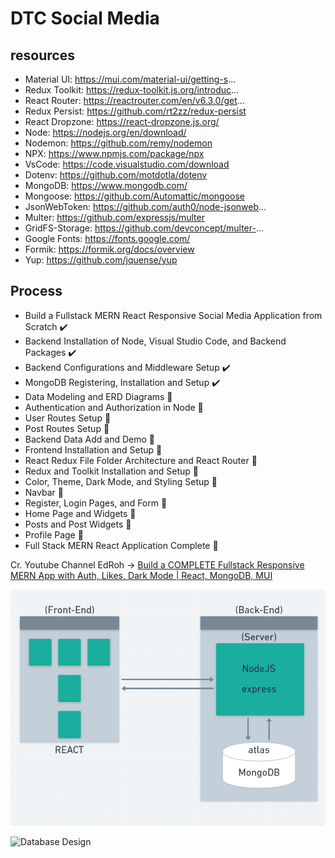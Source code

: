 # DTC Social Media
## resources
- Material UI: https://mui.com/material-ui/getting-s...
- Redux Toolkit: https://redux-toolkit.js.org/introduc...
- React Router: https://reactrouter.com/en/v6.3.0/get...
- Redux Persist: https://github.com/rt2zz/redux-persist
- React Dropzone: https://react-dropzone.js.org/
- Node: https://nodejs.org/en/download/
- Nodemon: https://github.com/remy/nodemon
- NPX: https://www.npmjs.com/package/npx
- VsCode: https://code.visualstudio.com/download
- Dotenv: https://github.com/motdotla/dotenv
- MongoDB: https://www.mongodb.com/
- Mongoose: https://github.com/Automattic/mongoose
- JsonWebToken: https://github.com/auth0/node-jsonweb...
- Multer: https://github.com/expressjs/multer
- GridFS-Storage: https://github.com/devconcept/multer-...
- Google Fonts: https://fonts.google.com/
- Formik: https://formik.org/docs/overview
- Yup: https://github.com/jquense/yup

## Process
- Build a Fullstack MERN React Responsive Social Media Application from Scratch ✔️
- Backend Installation of Node, Visual Studio Code, and Backend Packages ✔️
- Backend Configurations and Middleware Setup ✔️
- MongoDB Registering, Installation and Setup ✔️
- Data Modeling and ERD Diagrams 🤔
- Authentication and Authorization in Node 🤔
- User Routes Setup 🤔
- Post Routes Setup 🤔
- Backend Data Add and Demo 🤔
- Frontend Installation and Setup 🤔
- React Redux File Folder Architecture and React Router 🤔
- Redux and Toolkit Installation and Setup 🤔
- Color, Theme, Dark Mode, and Styling Setup 🤔
- Navbar 🤔
- Register, Login Pages, and Form 🤔
- Home Page and Widgets 🤔
- Posts and Post Widgets 🤔
- Profile Page 🤔
- Full Stack MERN React Application Complete 🤔

Cr. Youtube Channel EdRoh -> [Build a COMPLETE Fullstack Responsive MERN App with Auth, Likes, Dark Mode | React, MongoDB, MUI](https://www.youtube.com/watch?v=K8YELRmUb5o&t=285s)


![Work Flow](/server/data/flow.png)

![Database Design](../server/data/database_design.png)
